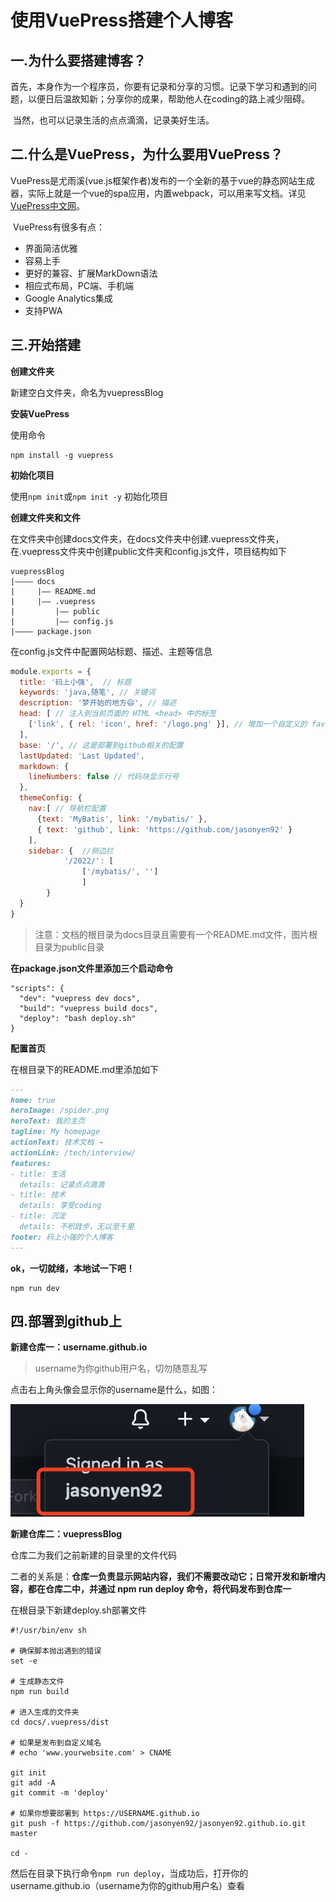 # 使用VuePress搭建个人博客



## 一.为什么要搭建博客？

​		首先，本身作为一个程序员，你要有记录和分享的习惯。记录下学习和遇到的问题，以便日后温故知新；分享你的成果，帮助他人在coding的路上减少阻碍。

​		当然，也可以记录生活的点点滴滴，记录美好生活。



## 二.什么是VuePress，为什么要用VuePress？

​		VuePress是尤雨溪(vue.js框架作者)发布的一个全新的基于vue的静态网站生成器，实际上就是一个vue的spa应用，内置webpack，可以用来写文档。详见[VuePress中文网](https://vuepress.docschina.org)。

​		VuePress有很多有点：

- 界面简洁优雅
- 容易上手
- 更好的兼容、扩展MarkDown语法
- 相应式布局，PC端、手机端
- Google Analytics集成
- 支持PWA



## 三.开始搭建

**创建文件夹**

新建空白文件夹，命名为vuepressBlog

**安装VuePress**

使用命令

```shell
npm install -g vuepress
```

**初始化项目**

使用`npm init`或`npm init -y` 初始化项目

**创建文件夹和文件**

在文件夹中创建docs文件夹，在docs文件夹中创建.vuepress文件夹，在.vuepress文件夹中创建public文件夹和config.js文件，项目结构如下

```
vuepressBlog
|———— docs
|     |—— README.md
|     |—— .vuepress
|         |—— public
|         |—— config.js
|———— package.json

```

在config.js文件中配置网站标题、描述、主题等信息

```js
module.exports = {
  title: '码上小强',  // 标题
  keywords: 'java,随笔', // 关键词
  description: '梦开始的地方😄', // 描述
  head: [ // 注入到当前页面的 HTML <head> 中的标签
    ['link', { rel: 'icon', href: '/logo.png' }], // 增加一个自定义的 favicon(网页标签的图标)
  ],
  base: '/', // 这是部署到github相关的配置
  lastUpdated: 'Last Updated',
  markdown: {
    lineNumbers: false // 代码块显示行号
  },
  themeConfig: {
    nav:[ // 导航栏配置
      {text: 'MyBatis', link: '/mybatis/' },
      { text: 'github', link: 'https://github.com/jasonyen92' }
    ],
    sidebar: {  //侧边拦
            '/2022/': [
                ['/mybatis/', '']
                ]
        }
  }
}
```

> 注意：文档的根目录为docs目录且需要有一个README.md文件，图片根目录为public目录

**在package.json文件里添加三个启动命令**

```shell
"scripts": {
  "dev": "vuepress dev docs",
  "build": "vuepress build docs",
  "deploy": "bash deploy.sh"
}
```

**配置首页**

在根目录下的README.md里添加如下

```markdown
---
home: true
heroImage: /spider.png
heroText: 我的主页
tagline: My homepage
actionText: 技术文档 →
actionLink: /tech/interview/
features:
- title: 生活
  details: 记录点点滴滴
- title: 技术
  details: 享受coding
- title: 沉淀
  details: 不积跬步，无以至千里
footer: 码上小强的个人博客
---
```

**ok，一切就绪，本地试一下吧！**

```shell
npm run dev
```

## 四.部署到github上

**新建仓库一：username.github.io**

> username为你github用户名，切勿随意乱写

点击右上角头像会显示你的username是什么，如图：

![1.png](https://github.com/jasonyen92/pics/blob/main/1.png)

**新建仓库二：vuepressBlog**

仓库二为我们之前新建的目录里的文件代码

二者的关系是：**仓库一负责显示网站内容，我们不需要改动它；日常开发和新增内容，都在仓库二中，并通过 npm run deploy 命令，将代码发布到仓库一**

在根目录下新建deploy.sh部署文件

```shell
#!/usr/bin/env sh

# 确保脚本抛出遇到的错误
set -e

# 生成静态文件
npm run build

# 进入生成的文件夹
cd docs/.vuepress/dist

# 如果是发布到自定义域名
# echo 'www.yourwebsite.com' > CNAME

git init
git add -A
git commit -m 'deploy'

# 如果你想要部署到 https://USERNAME.github.io
git push -f https://github.com/jasonyen92/jasonyen92.github.io.git master

cd -
```

然后在目录下执行命令`npm run deploy`，当成功后，打开你的username.github.io（username为你的github用户名）查看

